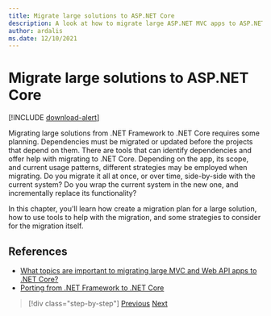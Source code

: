 ```yaml
---
title: Migrate large solutions to ASP.NET Core
description: A look at how to migrate large ASP.NET MVC apps to ASP.NET Core.
author: ardalis
ms.date: 12/10/2021
---
```


# Migrate large solutions to ASP.NET Core

[!INCLUDE [download-alert](includes/download-alert.md)]

Migrating large solutions from .NET Framework to .NET Core requires some planning. Dependencies must be migrated or updated before the projects that depend on them. There are tools that can identify dependencies and offer help with migrating to .NET Core. Depending on the app, its scope, and current usage patterns, different strategies may be employed when migrating. Do you migrate it all at once, or over time, side-by-side with the current system? Do you wrap the current system in the new one, and incrementally replace its functionality?

In this chapter, you'll learn how create a migration plan for a large solution, how to use tools to help with the migration, and some strategies to consider for the migration itself.

## References

- [What topics are important to migrating large MVC and Web API apps to .NET Core?](https://twitter.com/ardalis/status/1313669040859217921)
- [Porting from .NET Framework to .NET Core](../../core/porting/index.md)

>[!div class="step-by-step"]
>[Previous](testing-differences.md)
>[Next](identify-migration-sequence.md)
